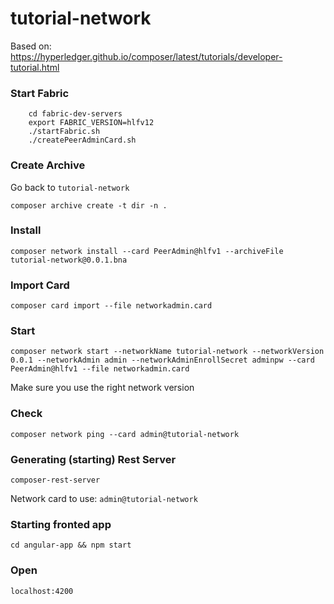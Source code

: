 # tutorial-network

Based on: https://hyperledger.github.io/composer/latest/tutorials/developer-tutorial.html

### Start Fabric 
        cd fabric-dev-servers
        export FABRIC_VERSION=hlfv12
        ./startFabric.sh
        ./createPeerAdminCard.sh

### Create Archive
Go back to `tutorial-network`

    composer archive create -t dir -n .
    
### Install 

    composer network install --card PeerAdmin@hlfv1 --archiveFile tutorial-network@0.0.1.bna
    
### Import Card
    composer card import --file networkadmin.card    
### Start

    composer network start --networkName tutorial-network --networkVersion 0.0.1 --networkAdmin admin --networkAdminEnrollSecret adminpw --card PeerAdmin@hlfv1 --file networkadmin.card
Make sure you use the right network version
### Check
    composer network ping --card admin@tutorial-network

### Generating (starting) Rest Server
    composer-rest-server
Network card to use: `admin@tutorial-network`


### Starting fronted app
    cd angular-app && npm start

### Open
    localhost:4200
